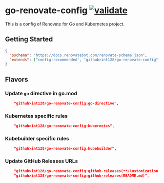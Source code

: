 # go-renovate-config [![validate](https://github.com/int128/go-renovate-config/actions/workflows/validate.yaml/badge.svg)](https://github.com/int128/go-renovate-config/actions/workflows/validate.yaml)

This is a config of Renovate for Go and Kubernetes project.

## Getting Started

```json
{
  "$schema": "https://docs.renovatebot.com/renovate-schema.json",
  "extends": ["config:recommended", "github>int128/go-renovate-config"]
}
```

## Flavors

### Update `go` directive in go.mod

```json
    "github>int128/go-renovate-config:go-directive",
```

### Kubernetes specific rules

```json
    "github>int128/go-renovate-config:kubernetes",
```

### Kubebuilder specific rules

```json
    "github>int128/go-renovate-config:kubebuilder",
```

### Update GitHub Releases URLs

```json
    "github>int128/go-renovate-config:github-releases(**/kustomization.yaml)",
    "github>int128/go-renovate-config:github-releases(README.md)",
```
